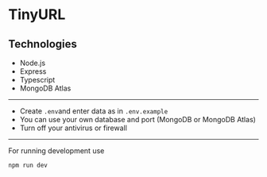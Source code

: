 # TinyURL

## Technologies
- Node.js
- Express
- Typescript
- MongoDB Atlas

<hr/>

- Create `.env`and enter data as in `.env.example`
- You can use your own database and port (MongoDB or MongoDB Atlas)
- Turn off your antivirus or firewall

<hr/>

For running development use

`npm run dev`

